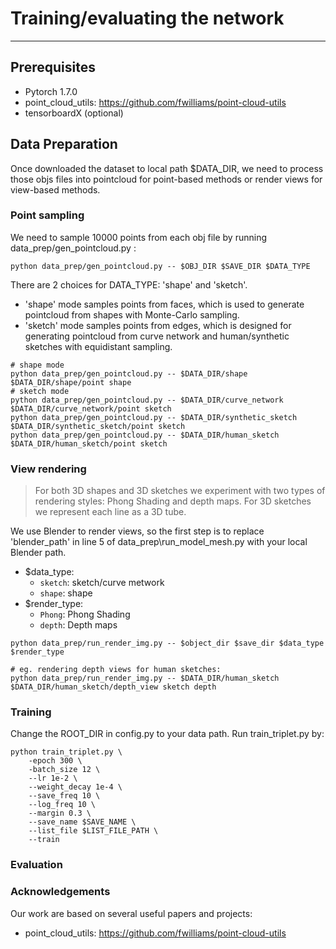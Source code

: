 # Training/evaluating the network
---
## Prerequisites

- Pytorch 1.7.0
- point_cloud_utils: https://github.com/fwilliams/point-cloud-utils
- tensorboardX (optional)


## Data Preparation

Once downloaded the dataset to local path $DATA_DIR, we need to process those objs files into pointcloud for point-based methods or render views for view-based methods.

### Point sampling

We need to sample 10000 points from each obj file by running data_prep/gen_pointcloud.py :
```
python data_prep/gen_pointcloud.py -- $OBJ_DIR $SAVE_DIR $DATA_TYPE
```
There are 2 choices for DATA_TYPE: 'shape' and 'sketch'. 
- 'shape' mode samples points from faces, which is used to generate pointcloud from shapes with Monte-Carlo sampling.
- 'sketch' mode samples points from edges, which is designed for generating pointcloud from curve network and human/synthetic sketches with equidistant sampling.

```
# shape mode
python data_prep/gen_pointcloud.py -- $DATA_DIR/shape $DATA_DIR/shape/point shape
# sketch mode
python data_prep/gen_pointcloud.py -- $DATA_DIR/curve_network $DATA_DIR/curve_network/point sketch
python data_prep/gen_pointcloud.py -- $DATA_DIR/synthetic_sketch $DATA_DIR/synthetic_sketch/point sketch
python data_prep/gen_pointcloud.py -- $DATA_DIR/human_sketch $DATA_DIR/human_sketch/point sketch
```
### View rendering

> For both 3D shapes and 3D sketches we experiment with two types of rendering styles: Phong Shading and depth maps. For 3D sketches we represent each line as a 3D tube.

We use Blender to render views, so the first step is to replace 'blender_path' in line 5 of data_prep\run_model_mesh.py with your local Blender path. 

- $data_type: 
    - `sketch`: sketch/curve metwork
    - `shape`: shape
- $render_type: 
    - `Phong`: Phong Shading
    - `depth`: Depth maps

```
python data_prep/run_render_img.py -- $object_dir $save_dir $data_type $render_type

# eg. rendering depth views for human sketches: 
python data_prep/run_render_img.py -- $DATA_DIR/human_sketch  $DATA_DIR/human_sketch/depth_view sketch depth
```

### Training

Change the ROOT_DIR in config.py to your data path. Run train_triplet.py  by:

```
python train_triplet.py \
    -epoch 300 \
    -batch_size 12 \
    --lr 1e-2 \
    --weight_decay 1e-4 \
    --save_freq 10 \
    --log_freq 10 \
    --margin 0.3 \
    --save_name $SAVE_NAME \
    --list_file $LIST_FILE_PATH \
    --train
```

### Evaluation

### Acknowledgements

Our work are based on several useful papers and projects:

- point_cloud_utils: https://github.com/fwilliams/point-cloud-utils
